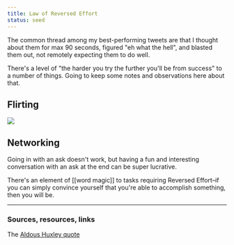 ```yaml
---
title: Law of Reversed Effort
status: seed
---
```


The common thread among my best-performing tweets are that I thought about them for max 90 seconds, figured "eh what the hell", and blasted them out, not remotely expecting them to do well.

There's a level of "the harder you try the further you'll be from success" to a number of things. Going to keep some notes and observations here about that.

## Flirting



<img src="../../assets/bjenny-search.png">


## Networking

Going in with an ask doesn't work, but having a fun and interesting conversation with an ask at the end can be super lucrative.

There's an element of [[word magic]] to tasks requiring Reversed Effort–if you can simply convince yourself that you're able to accomplish something, then you will be.

---
### Sources, resources, links

The [Aldous Huxley quote](https://www.awakin.org/read/view.php?tid=100)